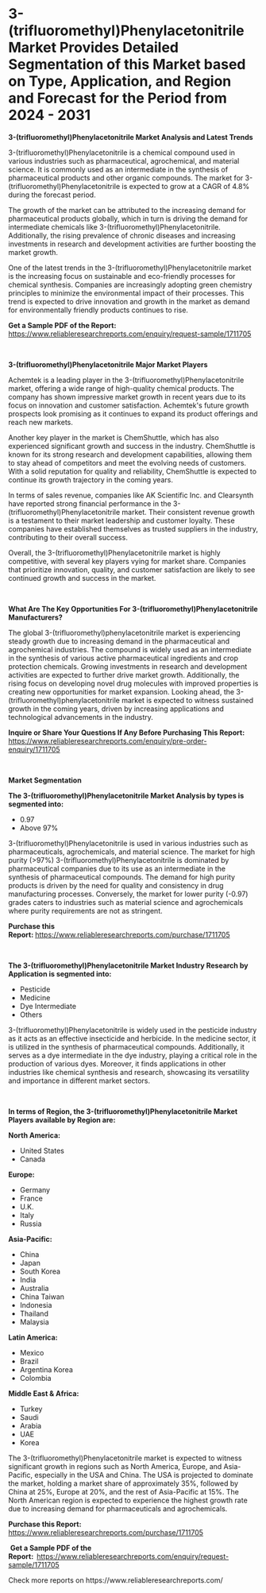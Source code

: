 <p><h1>3-(trifluoromethyl)Phenylacetonitrile Market Provides Detailed Segmentation of this Market based on Type, Application, and Region and Forecast for the Period from 2024 - 2031</h1></p><p><strong>3-(trifluoromethyl)Phenylacetonitrile Market Analysis and Latest Trends</strong></p>
<p><p>3-(trifluoromethyl)Phenylacetonitrile is a chemical compound used in various industries such as pharmaceutical, agrochemical, and material science. It is commonly used as an intermediate in the synthesis of pharmaceutical products and other organic compounds. The market for 3-(trifluoromethyl)Phenylacetonitrile is expected to grow at a CAGR of 4.8% during the forecast period.</p><p>The growth of the market can be attributed to the increasing demand for pharmaceutical products globally, which in turn is driving the demand for intermediate chemicals like 3-(trifluoromethyl)Phenylacetonitrile. Additionally, the rising prevalence of chronic diseases and increasing investments in research and development activities are further boosting the market growth.</p><p>One of the latest trends in the 3-(trifluoromethyl)Phenylacetonitrile market is the increasing focus on sustainable and eco-friendly processes for chemical synthesis. Companies are increasingly adopting green chemistry principles to minimize the environmental impact of their processes. This trend is expected to drive innovation and growth in the market as demand for environmentally friendly products continues to rise.</p></p>
<p><strong>Get a Sample PDF of the Report:&nbsp;</strong> <a href="https://www.reliableresearchreports.com/enquiry/request-sample/1711705">https://www.reliableresearchreports.com/enquiry/request-sample/1711705</a></p>
<p>&nbsp;</p>
<p><strong>3-(trifluoromethyl)Phenylacetonitrile Major Market Players</strong></p>
<p><p>Achemtek is a leading player in the 3-(trifluoromethyl)Phenylacetonitrile market, offering a wide range of high-quality chemical products. The company has shown impressive market growth in recent years due to its focus on innovation and customer satisfaction. Achemtek's future growth prospects look promising as it continues to expand its product offerings and reach new markets.</p><p>Another key player in the market is ChemShuttle, which has also experienced significant growth and success in the industry. ChemShuttle is known for its strong research and development capabilities, allowing them to stay ahead of competitors and meet the evolving needs of customers. With a solid reputation for quality and reliability, ChemShuttle is expected to continue its growth trajectory in the coming years.</p><p>In terms of sales revenue, companies like AK Scientific Inc. and Clearsynth have reported strong financial performance in the 3-(trifluoromethyl)Phenylacetonitrile market. Their consistent revenue growth is a testament to their market leadership and customer loyalty. These companies have established themselves as trusted suppliers in the industry, contributing to their overall success.</p><p>Overall, the 3-(trifluoromethyl)Phenylacetonitrile market is highly competitive, with several key players vying for market share. Companies that prioritize innovation, quality, and customer satisfaction are likely to see continued growth and success in the market.</p></p>
<p>&nbsp;</p>
<p><strong>What Are The Key Opportunities For 3-(trifluoromethyl)Phenylacetonitrile Manufacturers?</strong></p>
<p><p>The global 3-(trifluoromethyl)phenylacetonitrile market is experiencing steady growth due to increasing demand in the pharmaceutical and agrochemical industries. The compound is widely used as an intermediate in the synthesis of various active pharmaceutical ingredients and crop protection chemicals. Growing investments in research and development activities are expected to further drive market growth. Additionally, the rising focus on developing novel drug molecules with improved properties is creating new opportunities for market expansion. Looking ahead, the 3-(trifluoromethyl)phenylacetonitrile market is expected to witness sustained growth in the coming years, driven by increasing applications and technological advancements in the industry.</p></p>
<p><strong>Inquire or Share Your Questions If Any Before Purchasing This Report:</strong> <a href="https://www.reliableresearchreports.com/enquiry/pre-order-enquiry/1711705">https://www.reliableresearchreports.com/enquiry/pre-order-enquiry/1711705</a></p>
<p>&nbsp;</p>
<p><strong>Market Segmentation</strong></p>
<p><strong>The 3-(trifluoromethyl)Phenylacetonitrile Market Analysis by types is segmented into:</strong></p>
<p><ul><li>0.97</li><li>Above 97%</li></ul></p>
<p><p>3-(trifluoromethyl)Phenylacetonitrile is used in various industries such as pharmaceuticals, agrochemicals, and material science. The market for high purity (>97%) 3-(trifluoromethyl)Phenylacetonitrile is dominated by pharmaceutical companies due to its use as an intermediate in the synthesis of pharmaceutical compounds. The demand for high purity products is driven by the need for quality and consistency in drug manufacturing processes. Conversely, the market for lower purity (-0.97) grades caters to industries such as material science and agrochemicals where purity requirements are not as stringent.</p></p>
<p><strong>Purchase this Report:&nbsp;</strong><a href="https://www.reliableresearchreports.com/purchase/1711705">https://www.reliableresearchreports.com/purchase/1711705</a></p>
<p>&nbsp;</p>
<p><strong>The 3-(trifluoromethyl)Phenylacetonitrile Market Industry Research by Application is segmented into:</strong></p>
<p><ul><li>Pesticide</li><li>Medicine</li><li>Dye Intermediate</li><li>Others</li></ul></p>
<p><p>3-(trifluoromethyl)Phenylacetonitrile is widely used in the pesticide industry as it acts as an effective insecticide and herbicide. In the medicine sector, it is utilized in the synthesis of pharmaceutical compounds. Additionally, it serves as a dye intermediate in the dye industry, playing a critical role in the production of various dyes. Moreover, it finds applications in other industries like chemical synthesis and research, showcasing its versatility and importance in different market sectors.</p></p>
<p>&nbsp;</p>
<p><strong>In terms of Region, the 3-(trifluoromethyl)Phenylacetonitrile Market Players available by Region are:</strong></p>
<p>
    <p> <strong> North America: </strong>
        <ul>
            <li>United States</li>
            <li>Canada</li>
        </ul>
        </p> 
    <p> <strong> Europe: </strong>
        <ul>
            <li>Germany</li>
            <li>France</li>
            <li>U.K.</li>
            <li>Italy</li>
            <li>Russia</li>
        </ul>
        </p> 
    <p> <strong> Asia-Pacific: </strong>
        <ul>
            <li>China</li>
            <li>Japan</li>
            <li>South Korea</li>
            <li>India</li>
            <li>Australia</li>
            <li>China Taiwan</li>
            <li>Indonesia</li>
            <li>Thailand</li>
            <li>Malaysia</li>
        </ul>
        </p> 
    <p> <strong> Latin America: </strong>
        <ul>
            <li>Mexico</li>
            <li>Brazil</li>
            <li>Argentina Korea</li>
            <li>Colombia</li>
        </ul>
        </p> 
    <p> <strong> Middle East & Africa: </strong>
        <ul>
            <li>Turkey</li>
            <li>Saudi</li>
            <li>Arabia</li>
            <li>UAE</li>
            <li>Korea</li>
        </ul>
    </p>
    </p>
<p><p>The 3-(trifluoromethyl)Phenylacetonitrile market is expected to witness significant growth in regions such as North America, Europe, and Asia-Pacific, especially in the USA and China. The USA is projected to dominate the market, holding a market share of approximately 35%, followed by China at 25%, Europe at 20%, and the rest of Asia-Pacific at 15%. The North American region is expected to experience the highest growth rate due to increasing demand for pharmaceuticals and agrochemicals.</p></p>
<p><strong>Purchase this Report: </strong><a href="https://www.reliableresearchreports.com/purchase/1711705">https://www.reliableresearchreports.com/purchase/1711705</a></p>
<p>&nbsp;<strong>Get a Sample PDF of the Report:&nbsp;&nbsp;</strong><a href="https://www.reliableresearchreports.com/enquiry/request-sample/1711705">https://www.reliableresearchreports.com/enquiry/request-sample/1711705</a></p>
<p><strong></strong></p>
<p>Check more reports on https://www.reliableresearchreports.com/</p>
